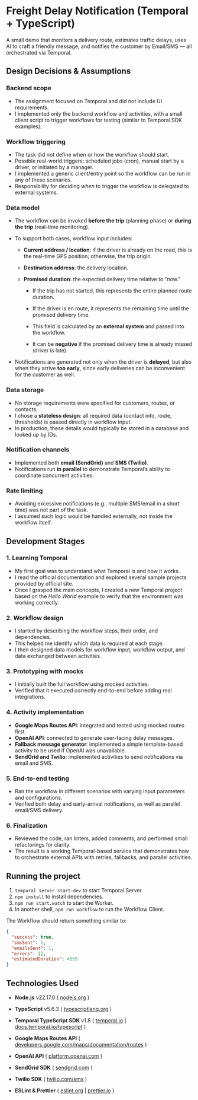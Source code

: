 # Freight Delay Notification (Temporal + TypeScript)

A small demo that monitors a delivery route, estimates traffic delays, uses AI to craft a friendly message, and notifies the customer by Email/SMS — all orchestrated via Temporal.

## Design Decisions & Assumptions

### Backend scope

- The assignment focused on Temporal and did not include UI requirements.
- I implemented only the backend workflow and activities, with a small client script to trigger workflows for testing (similar to Temporal SDK examples).

### Workflow triggering

- The task did not define when or how the workflow should start.
- Possible real-world triggers: scheduled jobs (cron), manual start by a driver, or initiated by a manager.
- I implemented a generic client/entry point so the workflow can be run in any of these scenarios.
- Responsibility for deciding _when_ to trigger the workflow is delegated to external systems.

### Data model

- The workflow can be invoked **before the trip** (planning phase) or **during the trip** (real-time monitoring).
- To support both cases, workflow input includes:
  - **Current address / location**: if the driver is already on the road, this is the real-time GPS position; otherwise, the trip origin.

  - **Destination address**: the delivery location.

  - **Promised duration**: the expected delivery time relative to “now.”
    - If the trip has not started, this represents the entire planned route duration.

    - If the driver is en route, it represents the remaining time until the promised delivery time.

    - This field is calculated by an **external system** and passed into the workflow.

    - It can be **negative** if the promised delivery time is already missed (driver is late).

- Notifications are generated not only when the driver is **delayed**, but also when they arrive **too early**, since early deliveries can be inconvenient for the customer as well.

### Data storage

- No storage requirements were specified for customers, routes, or contacts.
- I chose a **stateless design**: all required data (contact info, route, thresholds) is passed directly in workflow input.
- In production, these details would typically be stored in a database and looked up by IDs.

### Notification channels

- Implemented both **email (SendGrid)** and **SMS (Twilio)**.
- Notifications run **in parallel** to demonstrate Temporal’s ability to coordinate concurrent activities.

### Rate limiting

- Avoiding excessive notifications (e.g., multiple SMS/email in a short time) was not part of the task.
- I assumed such logic would be handled externally, not inside the workflow itself.

## Development Stages

### 1. Learning Temporal

* My first goal was to understand what Temporal is and how it works.
* I read the official documentation and explored several sample projects provided by official site.
* Once I grasped the main concepts, I created a new Temporal project based on the *Hello World* example to verify that the environment was working correctly.

### 2. Workflow design

* I started by describing the workflow steps, their order, and dependencies.
* This helped me identify which data is required at each stage.
* I then designed data models for workflow input, workflow output, and data exchanged between activities.

### 3. Prototyping with mocks

* I initially built the full workflow using mocked activities.
* Verified that it executed correctly end-to-end before adding real integrations.

### 4. Activity implementation

* **Google Maps Routes API**: integrated and tested using mocked routes first.
* **OpenAI API**: connected to generate user-facing delay messages.
* **Fallback message generator**: implemented a simple template-based activity to be used if OpenAI was unavailable.
* **SendGrid and Twilio**: implemented activities to send notifications via email and SMS.

### 5. End-to-end testing

* Ran the workflow in different scenarios with varying input parameters and configurations.
* Verified both delay and early-arrival notifications, as well as parallel email/SMS delivery.

### 6. Finalization

* Reviewed the code, ran linters, added comments, and performed small refactorings for clarity.
* The result is a working Temporal-based service that demonstrates how to orchestrate external APIs with retries, fallbacks, and parallel activities.

## Running the project

1. `temporal server start-dev` to start Temporal Server.
2. `npm install` to install dependencies.
3. `npm run start.watch` to start the Worker.
4. In another shell, `npm run workflow` to run the Workflow Client.

The Workflow should return something similar to:

```json
{
  "success": true,
  "smsSent": 1,
  "emailsSent": 1,
  "errors": [],
  "estimatedDuration": 4555
}
```

## Technologies Used

* **Node.js** v22.17.0 ( [nodejs.org](https://nodejs.org) )

* **TypeScript** v5.6.3 ( [typescriptlang.org](https://www.typescriptlang.org) )

* **Temporal TypeScript SDK** v1.8 ( [temporal.io](https://temporal.io) | [docs.temporal.io/typescript](https://docs.temporal.io/typescript) )

* **Google Maps Routes API** ( [developers.google.com/maps/documentation/routes](https://developers.google.com/maps/documentation/routes) )

* **OpenAI API** ( [platform.openai.com](https://platform.openai.com) )

* **SendGrid SDK** ( [sendgrid.com](https://sendgrid.com) )

* **Twilio SDK** ( [twilio.com/sms](https://www.twilio.com/sms) )

* **ESLint & Prettier** ( [eslint.org](https://eslint.org) | [prettier.io](https://prettier.io) )
